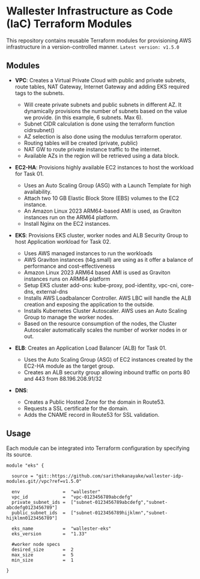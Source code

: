 # Wallester Infrastructure as Code (IaC) Terraform Modules

This repository contains reusable Terraform modules for provisioning AWS infrastructure in a version-controlled manner.
`Latest version: v1.5.0`

## Modules

- **VPC**: Creates a Virtual Private Cloud with public and private subnets, route tables, NAT Gateway, Internet Gateway and adding EKS required tags to the subnets.
  - Will create private subnets and public subnets in different AZ. It dynamically provisions the number of subnets based on the value we provide. (in this example, 6 subnets. Max 6). 
  - Subnet CIDR calculation is done using the terraform function cidrsubnet()
  - AZ selection is also done using the modulus terraform operator.
  - Routing tables will be created (private, public)
  - NAT GW to route private instance traffic to the internet. 
  - Available AZs in the region will be retrieved using a data block. 

- **EC2-HA**: Provisions highly available EC2 instances to host the workload for Task 01.
  - Uses an Auto Scaling Group (ASG) with a Launch Template for high availability.
  - Attach two 10 GB Elastic Block Store (EBS) volumes to the EC2 instance.
  - An Amazon Linux 2023 ARM64-based AMI is used, as Graviton instances run on the ARM64 platform.
  - Install Nginx on the EC2 instances.

- **EKS**: Provisions EKS cluster, worker nodes and ALB Security Group to host Application workload for Task 02.
  - Uses AWS managed instances to run the workloads
  - AWS Graviton instances (t4g.small) are using as it offer a balance of performance and cost-effectiveness
  - Amazon Linux 2023 ARM64 based AMI is used as Graviton instances runs on ARM64 platform
  - Setup EKS cluster add-ons: kube-proxy, pod-identity, vpc-cni, core-dns, external-dns
  - Installs AWS Loadbalancer Controller. AWS LBC will handle the ALB creation and exposing the application to the outside.
  - Installs Kubernetes Cluster Autoscaler. AWS uses an Auto Scaling Group to manage the worker nodes. 
  - Based on the resource consumption of the nodes, the Cluster Autoscaler automatically scales the number of worker nodes in or out.

- **ELB**: Creates an Application Load Balancer (ALB) for Task 01.
  - Uses the Auto Scaling Group (ASG) of EC2 instances created by the EC2-HA module as the target group.
  - Creates an ALB security group allowing inbound traffic on ports 80 and 443 from 88.196.208.91/32

- **DNS**:
  - Creates a Public Hosted Zone for the domain in Route53.
  - Requests a SSL certificate for the domain.
  - Adds the CNAME record in Route53 for SSL validation.



## Usage

Each module can be integrated into Terraform configuration by specifying its source. 

```hcl
module "eks" {

  source = "git::https://github.com/sarithekanayake/wallester-idp-modules.git//vpc?ref=v1.5.0"

  env                =  "wallester"
  vpc_id             =  "vpc-0123456789abcdefg"
  private_subnet_ids =  ["subnet-0123456789abcdefg","subnet-abcdefg0123456789"]
  public_subnet_ids  =  ["subnet-0123456789hijklmn","subnet-hijklmn0123456789"]
  
  eks_name           =  "wallester-eks"
  eks_version        =  "1.33"

  #worker node specs
  desired_size       =  2
  max_size           =  5
  min_size           =  1

}
```